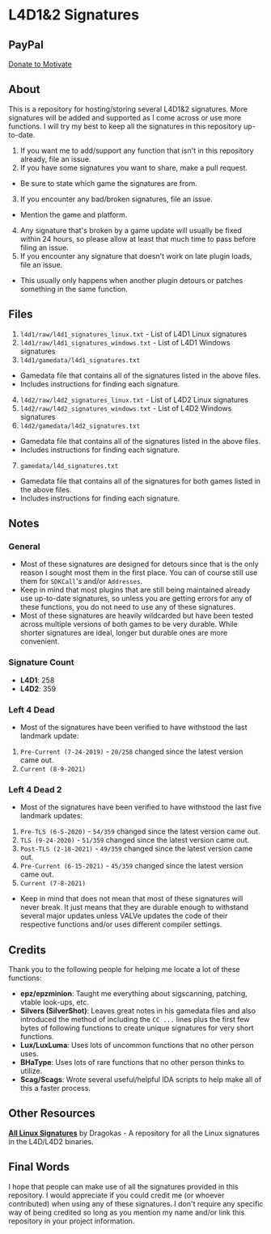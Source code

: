 # L4D1&2 Signatures

## PayPal
[Donate to Motivate](https://paypal.me/Psyk0tikism?locale.x=en_US)

## About
This is a repository for hosting/storing several L4D1&2 signatures. More signatures will be added and supported as I come across or use more functions. I will try my best to keep all the signatures in this repository up-to-date.
1. If you want me to add/support any function that isn't in this repository already, file an issue.
2. If you have some signatures you want to share, make a pull request.
- Be sure to state which game the signatures are from.
3. If you encounter any bad/broken signatures, file an issue.
- Mention the game and platform.
4. Any signature that's broken by a game update will usually be fixed within 24 hours, so please allow at least that much time to pass before filing an issue.
5. If you encounter any signature that doesn't work on late plugin loads, file an issue.
- This usually only happens when another plugin detours or patches something in the same function.

## Files
1. `l4d1/raw/l4d1_signatures_linux.txt` - List of L4D1 Linux signatures
2. `l4d1/raw/l4d1_signatures_windows.txt` - List of L4D1 Windows signatures
3. `l4d1/gamedata/l4d1_signatures.txt`
- Gamedata file that contains all of the signatures listed in the above files.
- Includes instructions for finding each signature.
4. `l4d2/raw/l4d2_signatures_linux.txt` - List of L4D2 Linux signatures
5. `l4d2/raw/l4d2_signatures_windows.txt` - List of L4D2 Windows signatures
6. `l4d2/gamedata/l4d2_signatures.txt`
- Gamedata file that contains all of the signatures listed in the above files.
- Includes instructions for finding each signature.
7. `gamedata/l4d_signatures.txt`
- Gamedata file that contains all of the signatures for both games listed in the above files.
- Includes instructions for finding each signature.

## Notes

### General
- Most of these signatures are designed for detours since that is the only reason I sought most them in the first place. You can of course still use them for `SDKCall`'s and/or `Addresses`.
- Keep in mind that most plugins that are still being maintained already use up-to-date signatures, so unless you are getting errors for any of these functions, you do not need to use any of these signatures.
- Most of these signatures are heavily wildcarded but have been tested across multiple versions of both games to be very durable. While shorter signatures are ideal, longer but durable ones are more convenient.

### Signature Count
- **L4D1**: 258
- **L4D2**: 359

### Left 4 Dead
- Most of the signatures have been verified to have withstood the last landmark update:
1. `Pre-Current (7-24-2019)` - `20/258` changed since the latest version came out.
2. `Current (8-9-2021)`

### Left 4 Dead 2
- Most of the signatures have been verified to have withstood the last five landmark updates:
1. `Pre-TLS (6-5-2020)` - `54/359` changed since the latest version came out.
2. `TLS (9-24-2020)` - `51/359` changed since the latest version came out.
3. `Post-TLS (2-18-2021)` - `49/359` changed since the latest version came out.
4. `Pre-Current (6-15-2021)` - `45/359` changed since the latest version came out.
5. `Current (7-8-2021)`
- Keep in mind that does not mean that most of these signatures will never break. It just means that they are durable enough to withstand several major updates unless VALVe updates the code of their respective functions and/or uses different compiler settings.

## Credits
Thank you to the following people for helping me locate a lot of these functions:
- **epz/epzminion**: Taught me everything about sigscanning, patching, vtable look-ups, etc.
- **Silvers (SilverShot)**: Leaves great notes in his gamedata files and also introduced the method of including the `CC ...` lines plus the first few bytes of following functions to create unique signatures for very short functions.
- **Lux/LuxLuma**: Uses lots of uncommon functions that no other person uses.
- **BHaType**: Uses lots of rare functions that no other person thinks to utilize.
- **Scag/Scags**: Wrote several useful/helpful IDA scripts to help make all of this a faster process.

## Other Resources
**[All Linux Signatures](https://github.com/dragokas/SM-Signatures)** by Dragokas - A repository for all the Linux signatures in the L4D/L4D2 binaries.

## Final Words
I hope that people can make use of all the signatures provided in this repository. I would appreciate if you could credit me (or whoever contributed) when using any of these signatures. I don't require any specific way of being credited so long as you mention my name and/or link this repository in your project information.
